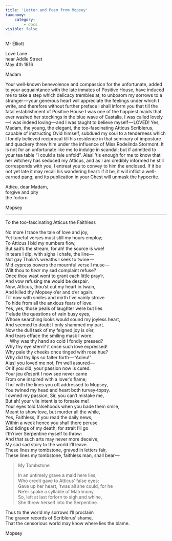 ```yaml
---
title: 'Letter and Poem from Mopsey'
taxonomy:
    category:
        - docs
visible: false
---
```


<div class="author">Mr Elliott</div>

Love Lane  
near Addle Street  
May 4th 1816

Madam

Your well-known benevolence and compassion for the unfortunate, added to your acquaintance with the late inmates of Positive House, have induced me to take a step which delicacy trembles at; to unbosom my sorrows to a stranger — your generous heart will appreciate the feelings under which I write, and therefore without further preface I shall inform you that till the fatal establishment of Positive House I was one of the happiest maids that ever washed her stockings in the blue wave of Castalia. I was called lovely — I was indeed loving — and I was taught to believe myself — LOVED! Yes, Madam, the young, the elegant, the too-fascinating Atticus Scriblerus, capable of instructing Ovid himself, subdued my soul to a tenderness which I fondly believed reciprocal till his residence in that seminary of imposture and quackery threw him under the influence of Miss Rodelinda Stormont. It is not for an unfortunate like me to indulge in scandal; but if admitted to your tea table “I could a tale unfold”. Alas! ’tis enough for me to know that her witchery has seduced my Atticus, and as I am credibly informed he still corresponds with you, I entreat you to convey to him the enclosed. If it be not yet late it may recall his wandering heart: if it be, it will inflict a well-earned pang; and its publication in your Chest will unmask the hypocrite.

Adieu, dear Madam,  
forgive and pity  
the forlorn  

Mopsey

---

<span class="title">To the too-fascinating Atticus the Faithless</span>

No more I trace the tale of love and joy,  
Yet tuneful verses must still my hours employ;  
To Atticus I bid my numbers flow,  
But sad’s the stream, for ah! the source is woe!  
In tears I dip, with sighs I chafe, the line —   
Not gay Thalia’s wreaths I seek to twine —   
Mid cypress bowers the mournful verse I muse —   
Wilt thou to *hear* my sad complaint refuse?  
Once thou wast wont to grant each little pray’r,  
And vow refusing me would be despair.  
Now, Atticus, thou’st cut my heart in twain,  
And killed thy Mopsey o’er and o’er again.  
Till now with smiles and mirth I’ve vainly strove  
To hide from all the anxious fears of love.  
Yes, yes, those peals of laughter were but lies  
T’elude the questions of vain busy eyes,  
Whose searching looks would sound my joyless heart,  
And seemed to doubt I only shammed my part.  
Now the dull task of my feigned joy is o’er,  
And tears efface the smiling mask I wore.  
&emsp;Why was thy hand so cold I fondly pressed?  
Why thy eye stern? it once such love expressed!  
Why pale thy cheeks once tinged with rose hue?  
Why did thy lips so falter forth — “Adieu!”  
Alas! you loved me not, I’m well assured —   
Or if you did, your passion now is cured.  
Your jeu d’esprit I now see never came  
From one inspired with a lover’s flame;  
Tho’ with the lines you oft addressed to Mopsey,  
You twined my head and heart both turvey-topsy.  
I owned my passion, Sir, you can’t mistake me,  
But ah! your vile intent is to forsake me!  
Your eyes told falsehoods when you bade them smile,  
Meant to show love, but murder all the while,  
Yes, Faithless, if you read the daily news,  
Within a week hence you shall there peruse  
Sad tidings of my death; for strait I’ll go  
I’th’river Serpentine myself to throw:  
And that such arts may never more deceive,  
My sad sad story to the world I’ll leave.  
These lines my tombstone, graved in letters fair,  
These lines my tombstone, faithless man, shall bear — 

> My Tombstone
> 
> In an untimely grave a maid here lies,  
> Who credit gave to Atticus’ false eyes;  
> Gave up her heart, ’twas all she could, for he  
> Ne’er spake a syllable of Matrimony.  
> So, left at last forlorn to sigh and whine,  
> She threw herself into the Serpentine.

Thus to the world my sorrows I’ll proclaim  
The graven records of Scriblerus’ shame,  
That the censorious world may know where lies the blame.  

Mopsey